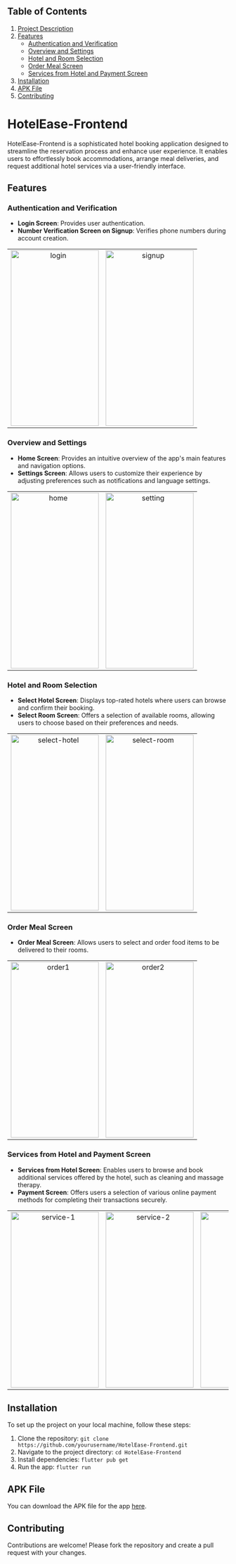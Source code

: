 ## Table of Contents
1. [Project Description](#hotelease-frontend)
2. [Features](#features)
   - [Authentication and Verification](#authentication-and-verification)
   - [Overview and Settings](#overview-and-settings)
   - [Hotel and Room Selection](#hotel-and-room-selection)
   - [Order Meal Screen](#order-meal-screen)
   - [Services from Hotel and Payment Screen](#services-from-hotel-and-payment-screen)
3. [Installation](#installation)
4. [APK File](#apk-file)
5. [Contributing](#contributing)


# HotelEase-Frontend
HotelEase-Frontend is a sophisticated hotel booking application designed to streamline the reservation process and enhance user experience. It enables users to effortlessly book accommodations, arrange meal deliveries, and request additional hotel services via a user-friendly interface.

## Features

### Authentication and Verification

- **Login Screen**: Provides user authentication.
- **Number Verification Screen on Signup**: Verifies phone numbers during account creation.
  
<table align="center">
  <tr>
    <td align="center">
      <img src="https://i.ibb.co/X3tfhTZ/login.jpg" alt="login" border="0" width="200" height="400">
    </td>
    <td align="center">
      <img src="https://i.ibb.co/VgZdnmT/signup.jpg" alt="signup" border="0" width="200" height="400">
    </td>
  </tr>
</table>

### Overview and Settings

- **Home Screen**: Provides an intuitive overview of the app's main features and navigation options.
- **Settings Screen**: Allows users to customize their experience by adjusting preferences such as notifications and language settings.

<table align="center">
  <tr>
    <td align="center">
     <img src="https://i.ibb.co/H25nVnP/home.jpg" alt="home" border="0" width="200" height="400">
    </td>
    <td align="center">
      <img src="https://i.ibb.co/9Zv6Wqh/setting.jpg" alt="setting"  border="0" width="200" height="400">
    </td>
  </tr>
</table>

### Hotel and Room Selection

- **Select Hotel Screen**: Displays top-rated hotels where users can browse and confirm their booking.
- **Select Room Screen**: Offers a selection of available rooms, allowing users to choose based on their preferences and needs.

<table align="center">
  <tr>
    <td align="center">
      <img src="https://i.ibb.co/6NDNqFL/select-hotel.jpg" alt="select-hotel" border="0" width="200" height="400">
    </td>
    <td align="center">
      <img src="https://i.ibb.co/wSgg8GV/select-room.jpg" alt="select-room" border="0" width="200" height="400">
    </td>
  </tr>
</table>

### Order Meal Screen

- **Order Meal Screen**: Allows users to select and order food items to be delivered to their rooms.

<table align="center">
  <tr>
    <td align="center">
      <img src="https://i.ibb.co/4mnyhhY/order1.jpg" alt="order1" border="0" width="200" height="400">
    </td>
    <td align="center">
     <img src="https://i.ibb.co/Hh4FgyS/order2.jpg" alt="order2" border="0" width="200" height="400">
    </td>
  </tr>
</table>

### Services from Hotel and Payment Screen

- **Services from Hotel Screen**: Enables users to browse and book additional services offered by the hotel, such as cleaning and massage therapy.
- **Payment Screen**: Offers users a selection of various online payment methods for completing their transactions securely.

<table align="center">
  <tr>
    <td align="center">
      <img src="https://i.ibb.co/zJW7m0b/service-1.jpg" alt="service-1" border="0" width="200" height="400">
    </td>
    <td align="center">
     <img src="https://i.ibb.co/QnjzTxN/service-2.jpg" alt="service-2" border="0" width="200" height="400">
    </td>
    <td align="center">
      <a href="https://ibb.co/jzj3VHj"><img src="https://i.ibb.co/xYrzm3r/paymet.jpg" alt="paymet" border="0" width="200" height="400">
    </td>
  </tr>
</table>

## Installation

To set up the project on your local machine, follow these steps:

1. Clone the repository:
   `git clone https://github.com/yourusername/HotelEase-Frontend.git`
2. Navigate to the project directory:
   `cd HotelEase-Frontend`
3. Install dependencies:
   `flutter pub get`
4. Run the app:
   `flutter run`

## APK File
You can download the APK file for the app [here](https://github.com/M-Muntazer-Mehdi/HotelEase-Frontend/blob/main/app-debug.apk).

## Contributing
Contributions are welcome! Please fork the repository and create a pull request with your changes.
